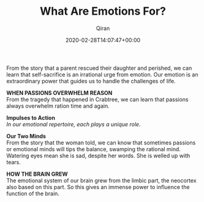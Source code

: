 ﻿---
title: What Are Emotions For?
author: Qiran
type: post
date: 2020-02-28T14:07:47+00:00
aliases: ["/what-are-emotions-for/"]
tags:
  - Emotional Intelligence

---
From the story that a parent rescued their daughter and perished, we can learn that self-sacrifice is an irrational urge from emotion. Our emotion is an extraordinary power that guides us to handle the challenges of life.

**WHEN PASSIONS OVERWHELM REASON**  
From the tragedy that happened in Crabtree, we can learn that passions always overwhelm ration time and again.

**Impulses to Action**  
_In our emotional repertoire, each plays a unique role._

**Our Two Minds**  
From the story that the woman told, we can know that sometimes passions or emotional minds will tips the balance, swamping the rational mind. Watering eyes mean she is sad, despite her words. She is welled up with tears.

**HOW THE BRAIN GREW**  
The emotional system of our brain grew from the limbic part, the neocortex also based on this part. So this gives an immense power to influence the function of the brain.
